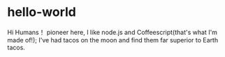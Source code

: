 # hello-world

Hi Humans！
 pioneer here, I like node.js and Coffeescript(that's what I'm made of!);
 I've had tacos on the moon and find them far superior to Earth tacos.
